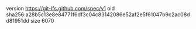 version https://git-lfs.github.com/spec/v1
oid sha256:a28b5c13e8e84771f6df3c04c83142086e52af2e5f61047b9c2ac08dd81951dd
size 6070
